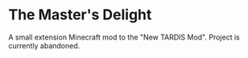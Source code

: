 # The Master's Delight
A small extension Minecraft mod to the "New TARDIS Mod". Project is currently abandoned. 
